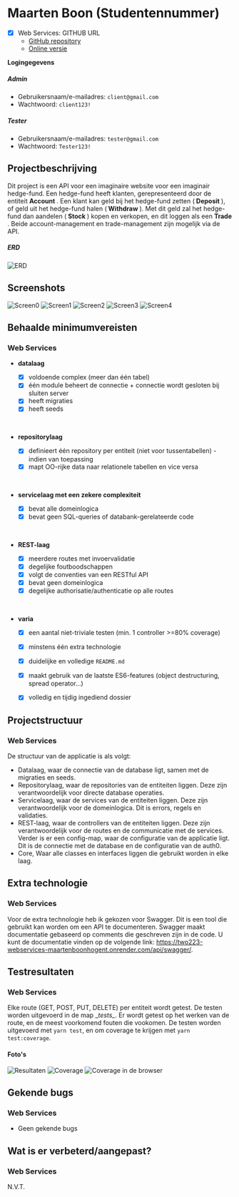 # Maarten Boon (Studentennummer)

- [x] Web Services: GITHUB URL
  - [GitHub repository](https://github.com/Web-IV/2223-webservices-MaartenBoonHoGent)
  - [Online versie](https://two223-webservices-maartenboonhogent.onrender.com/)

**Logingegevens**

##### Admin
- Gebruikersnaam/e-mailadres: `client@gmail.com`
- Wachtwoord: `client123!`

##### Tester
- Gebruikersnaam/e-mailadres: `tester@gmail.com`
- Wachtwoord: `Tester123!`

## Projectbeschrijving

Dit project is een API voor een imaginaire website voor een imaginair hedge-fund. Een hedge-fund heeft klanten, gerepresenteerd door de entiteit <b> Account </b>. Een klant kan geld bij het hedge-fund zetten (<b> Deposit </b>), of geld uit het hedge-fund halen (<b> Withdraw </b>). Met dit geld zal het hedge-fund dan aandelen (<b> Stock </b>) kopen en verkopen, en dit loggen als een <b> Trade </b>. Beide account-management en trade-management zijn mogelijk via de API.
##### ERD
![ERD](./images/ERD.png)
## Screenshots

![Screen0](./images/Screen0.png)
![Screen1](./images/Screen1.png)
![Screen2](./images/Screen2.png)
![Screen3](./images/Screen3.png)
![Screen4](./images/Screen4.png)


## Behaalde minimumvereisten
### Web Services

- **datalaag**

  - [x] voldoende complex (meer dan één tabel)
  - [x] één module beheert de connectie + connectie wordt gesloten bij sluiten server
  - [x] heeft migraties
  - [x] heeft seeds
<br />

- **repositorylaag**

  - [x] definieert één repository per entiteit (niet voor tussentabellen) - indien van toepassing
  - [x] mapt OO-rijke data naar relationele tabellen en vice versa
<br />

- **servicelaag met een zekere complexiteit**

  - [x] bevat alle domeinlogica
  - [x] bevat geen SQL-queries of databank-gerelateerde code
<br />

- **REST-laag**

  - [x] meerdere routes met invoervalidatie
  - [x] degelijke foutboodschappen
  - [x] volgt de conventies van een RESTful API
  - [x] bevat geen domeinlogica
  - [x] degelijke authorisatie/authenticatie op alle routes
<br />

- **varia**
  - [x] een aantal niet-triviale testen (min. 1 controller >=80% coverage)
  - [x] minstens één extra technologie
  - [x] duidelijke en volledige `README.md`
  - [x] maakt gebruik van de laatste ES6-features (object destructuring, spread operator...)
  - [x] volledig en tijdig ingediend dossier


## Projectstructuur

### Web Services

De structuur van de applicatie is als volgt:
- Datalaag, waar de connectie van de database ligt, samen met de migraties en seeds.
- Repositorylaag, waar de repositories van de entiteiten liggen. Deze zijn verantwoordelijk voor directe database operaties.
- Servicelaag, waar de services van de entiteiten liggen. Deze zijn verantwoordelijk voor de domeinlogica. Dit is errors, regels en validaties.
- REST-laag, waar de controllers van de entiteiten liggen. Deze zijn verantwoordelijk voor de routes en de communicatie met de services.
Verder is er een config-map, waar de configuratie van de applicatie ligt. Dit is de connectie met de database en de configuratie van de auth0. 
- Core, Waar alle classes en interfaces liggen die gebruikt worden in elke laag.

## Extra technologie

### Web Services

Voor de extra technologie heb ik gekozen voor Swagger. Dit is een tool die gebruikt kan worden om een API te documenteren. Swagger maakt documentatie gebaseerd op comments die geschreven zijn in de code. U kunt de documentatie vinden op de volgende link: https://two223-webservices-maartenboonhogent.onrender.com/api/swagger/. 

## Testresultaten

### Web Services

Elke route (GET, POST, PUT, DELETE) per entiteit wordt getest. De testen worden uitgevoerd in de map \__tests\__. Er wordt getest op het werken van de route, en de meest voorkomend fouten die vookomen. De testen worden uitgevoerd met `yarn test`, en om coverage te krijgen met `yarn test:coverage`. 

#### Foto's
![Resultaten](./images/test_results.png)
![Coverage](./images/test_coverage.png)
![Coverage in de browser](./images/test_coverage_browser.png)

## Gekende bugs

### Web Services
- Geen gekende bugs
## Wat is er verbeterd/aangepast?
### Web Services

N.V.T.
